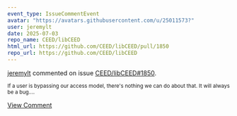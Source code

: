 ```yaml
---
event_type: IssueCommentEvent
avatar: "https://avatars.githubusercontent.com/u/25011573?"
user: jeremylt
date: 2025-07-03
repo_name: CEED/libCEED
html_url: https://github.com/CEED/libCEED/pull/1850
repo_url: https://github.com/CEED/libCEED
---
```


<a href='https://github.com/jeremylt' target='_blank'>jeremylt</a> commented on issue <a href='https://github.com/CEED/libCEED/pull/1850' target='_blank'>CEED/libCEED#1850</a>.

<small>If a user is bypassing our access model, there's nothing we can do about that. It will always be a bug....</small>

<a href='https://github.com/CEED/libCEED/pull/1850' target='_blank'>View Comment</a>